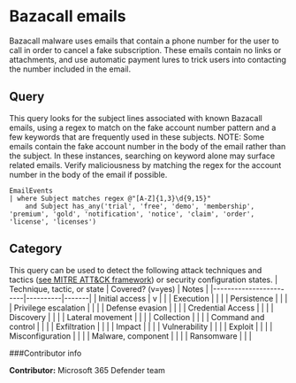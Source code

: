 # Bazacall emails
Bazacall malware uses emails that contain a phone number for the user to call in order to cancel a fake subscription. These emails contain no links or attachments, and use automatic payment lures to trick users into contacting the number included in the email.

## Query
This query looks for the subject lines associated with known Bazacall emails, using a regex to match on the fake account number pattern and a few keywords that are frequently used in these subjects. NOTE: Some emails contain the fake account number in the body of the email rather than the subject. In these instances, searching on keyword alone may surface related emails. Verify maliciousness by matching the regex for the account number in the body of the email if possible. 
```
EmailEvents
| where Subject matches regex @"[A-Z]{1,3}\d{9,15}"
    and Subject has_any('trial', 'free', 'demo', 'membership', 'premium', 'gold', 'notification', 'notice', 'claim', 'order', 'license', 'licenses')
```


## Category

This query can be used to detect the following attack techniques and tactics ([see MITRE ATT&CK framework](https://attack.mitre.org/)) or security configuration states.
| Technique, tactic, or state | Covered? (v=yes) | Notes |
|------------------------|----------|-------|
| Initial access | v |  |
| Execution |  |  |
| Persistence |  |  |
| Privilege escalation |  |  |
| Defense evasion |  |  |
| Credential Access |  |  |
| Discovery |  |  |
| Lateral movement |  |  |
| Collection |  |  |
| Command and control |  |  |
| Exfiltration |  |  |
| Impact |  |  |
| Vulnerability |  |  |
| Exploit |  |  |
| Misconfiguration |  |  |
| Malware, component |  |  |
| Ransomware |  |  |

###Contributor info

**Contributor:** Microsoft 365 Defender team
